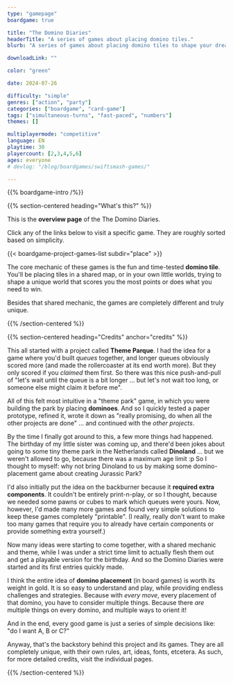```yaml
---
type: "gamepage"
boardgame: true

title: "The Domino Diaries"
headerTitle: "A series of games about placing domino tiles."
blurb: "A series of games about placing domino tiles to shape your dream world---or simply the one that scores you the most points."

downloadLink: ""

color: "green"

date: 2024-07-26

difficulty: "simple"
genres: ["action", "party"]
categories: ["boardgame", "card-game"]
tags: ["simultaneous-turns", "fast-paced", "numbers"]
themes: []

multiplayermode: "competitive"
language: EN
playtime: 30
playercount: [2,3,4,5,6]
ages: everyone
# devlog: "/blog/boardgames/swiftsmash-games/"

---
```


{{% boardgame-intro /%}}

{{% section-centered heading="What's this?" %}}

This is the **overview page** of the The Domino Diaries.

Click any of the links below to visit a specific game. They are roughly sorted based on simplicity.

{{< boardgame-project-games-list subdir="place" >}}

The core mechanic of these games is the fun and time-tested **domino tile**. You'll be placing tiles in a shared map, or in your own little worlds, trying to shape a unique world that scores you the most points or does what you need to win.

Besides that shared mechanic, the games are completely different and truly unique.

{{% /section-centered %}}

{{% section-centered heading="Credits" anchor="credits" %}}

This all started with a project called **Theme Parque**. I had the idea for a game where you'd built _queues_ together, and longer queues obviously scored more (and made the rollercoaster at its end worth more). But they only scored if you _claimed_ them first. So there was this nice push-and-pull of "let's wait until the queue is a bit longer ... but let's not wait too long, or someone else might claim it before me". 

All of this felt most intuitive in a "theme park" game, in which you were building the park by placing **dominoes**. And so I quickly tested a paper prototype, refined it, wrote it down as "really promising, do when all the other projects are done" ... and continued with the _other projects_.

By the time I finally got around to this, a few more things had happened. The birthday of my little sister was coming up, and there'd been jokes about going to some tiny theme park in the Netherlands called **Dinoland** ... but we weren't allowed to go, because there was a maximum age limit :p So I thought to myself: why not bring Dinoland to us by making some domino-placement game about creating Jurassic Park?

I'd also initially put the idea on the backburner because it **required extra components**. It couldn't be entirely print-n-play, or so I thought, because we needed some pawns or cubes to mark which queues were yours. Now, however, I'd made many more games and found very simple solutions to keep these games completely "printable". (I really, really don't want to make too many games that require you to already have certain components or provide something extra yourself.)

Now many ideas were starting to come together, with a shared mechanic and theme, while I was under a strict time limit to actually flesh them out and get a playable version for the birthday. And so the Domino Diaries were started and its first entries quickly made.

I think the entire idea of **domino placement** (in board games) is worth its weight in gold. It is so easy to understand and play, while providing endless challenges and strategies. Because with _every move_, every placement of that domino, you have to consider multiple things. Because there _are_ multiple things on every domino, and multiple ways to orient it! 

And in the end, every good game is just a series of simple decisions like: "do I want A, B or C?"

Anyway, that's the backstory behind this project and its games. They are all completely unique, with their own rules, art, ideas, fonts, etcetera. As such, for more detailed credits, visit the individual pages.

{{% /section-centered %}}